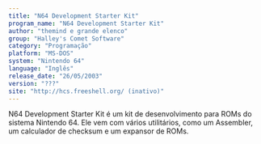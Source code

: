 ```yaml
---
title: "N64 Development Starter Kit"
program_name: "N64 Development Starter Kit"
author: "themind e grande elenco"
group: "Halley's Comet Software"
category: "Programação"
platform: "MS-DOS"
system: "Nintendo 64"
language: "Inglês"
release_date: "26/05/2003"
version: "???"
site: "http://hcs.freeshell.org/ (inativo)"
---
```

N64 Development Starter Kit é um kit de desenvolvimento para ROMs do sistema Nintendo 64. Ele vem com vários utilitários, como um Assembler, um calculador de checksum e um expansor de ROMs.
